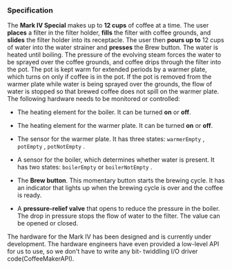 ### Specification

The **Mark IV Special** makes up to **12 cups** of coffee at a time. The user **places** a filter in the filter holder, **fills** the filter with coffee grounds, and **slides** the filter holder into its receptacle. The user then **pours up to** 12 cups of water into the water strainer and **presses** the Brew button. The water is heated until boiling. The pressure of the evolving steam forces the water to be sprayed over the coffee grounds, and coffee drips through the filter into the pot. The pot is kept warm for extended periods by a warmer plate, which turns on only if coffee is in the pot. If the pot is removed from the warmer plate while water is being sprayed over the grounds, the flow of water is stopped so that brewed coffee does not spill on the warmer plate. The following hardware needs to be monitored or controlled:

- The heating element for the boiler. It can be turned **on** or **off**.

- The heating element for the warmer plate. It can be turned **on** or **off**.

- The sensor for the warmer plate. It has three states: `warmerEmpty` , `potEmpty` , `potNotEmpty` .

- A sensor for the boiler, which determines whether water is present. It has two states: `boilerEmpty` or `boilerNotEmpty` .

- The **Brew button**. This momentary button starts the brewing cycle. It has an indicator that lights up when the brewing cycle is over and the coffee is ready.

- A **pressure-relief valve** that opens to reduce the pressure in the boiler. The drop in pressure stops the flow of water to the filter. The value can be opened or closed.


The hardware for the Mark IV has been designed and is currently under development. The hardware
engineers have even provided a low-level API for us to use, so we don't have to write any bit-
twiddling I/O driver code(CoffeeMakerAPI).